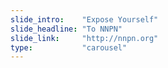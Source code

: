 ```yaml
---
slide_intro:    "Expose Yourself"
slide_headline: "To NNPN"
slide_link:     "http://nnpn.org"
type:           "carousel"
---
```

